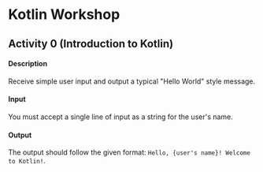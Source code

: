# Kotlin Workshop #
## Activity 0 (Introduction to Kotlin) ##

#### Description ####
Receive simple user input and output a typical "Hello World" style message.

#### Input ####
You must accept a single line of input as a string for the user's name.

#### Output ####
The output should follow the given format: `Hello, {user's name}! Welcome to Kotlin!`.
